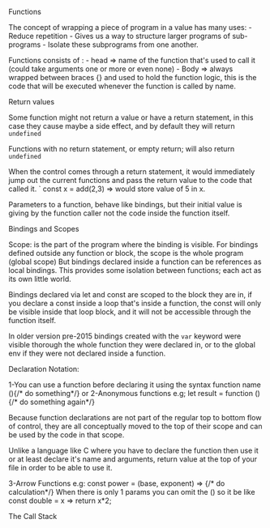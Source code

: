 Functions

The concept of wrapping a piece of program in a value has many uses:
	- Reduce repetition
	- Gives us a way to structure larger programs of sub-programs
	- Isolate these subprograms from one another.


Functions consists of :
	-  head => name of the function that's used to call it (could take arguments  one or more or even none)
	- Body => always wrapped between braces {} and used to hold the function logic, this is the code that will be executed whenever the function is called by name.



Return values

Some function might not return a value or have a return statement, in this case they cause maybe a side effect, and by default they will return `undefined`

Functions with no return statement, or empty return; will also return `undefined`

When the control comes through a return statement, it would immediately jump out the current functions and pass the return value to the code that called it.
` const x = add(2,3) => would store value of 5 in x.

Parameters to a function, behave like bindings, but their initial value is giving by the function caller not the code inside the function itself.

Bindings and Scopes

Scope: is the part of the program where the binding is visible. For bindings defined outside any function or block, the scope is the whole program (global scope)
But bindings declared inside a function can be references as local bindings. This provides some isolation between functions; each act as its own little world.

Bindings declared via let and const are scoped to the block they are in, if you declare a const inside a loop that's inside a function, the const will only be visible inside that loop block, and it will not be accessible through the function itself.

In older version pre-2015 bindings created with the `var` keyword were visible thorough the whole function they were declared in, or to the global env if they were not declared inside a function.


Declaration Notation:


1-You can use a function before declaring it using the syntax function name (){/* do something*/} or 
2-Anonymous functions e.g; let result = function (){/* do something again*/}


Because function declarations are not part of the regular top to bottom flow of control, they are all conceptually moved to the top of their scope and can be used by the code in that scope.

Unlike a language like C where you have to declare the function then use it or at least declare it's name and arguments, return value at the top of your file  in order to be able to use it.

3-Arrow Functions e.g: const power = (base, exponent) => {/* do calculation*/}
When there is only 1 params you can omit the () so it be like  const double = x => return x*2;


The Call Stack


